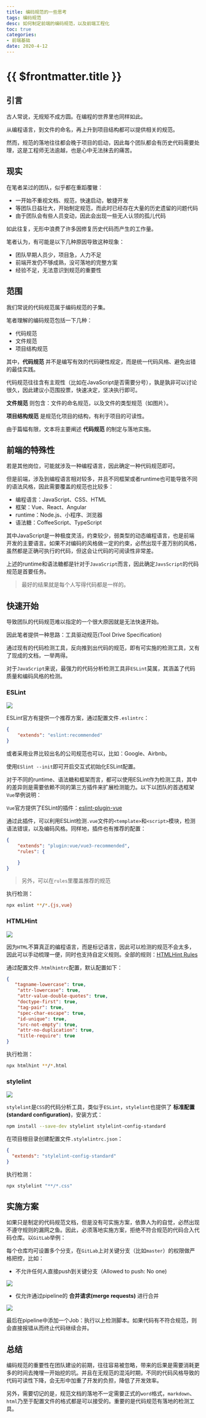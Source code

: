 ```yaml
---
title: 编码规范的一些思考
tags: 编码规范
desc: 如何制定前端的编码规范，以及前端工程化
toc: true
categories:
- 前端基础
date: 2020-4-12
---
```


# {{ $frontmatter.title }}

## 引言

古人常说，无规矩不成方圆。在编程的世界里也同样如此。

从编程语言，到文件的命名，再上升到项目结构都可以提供相关的规范。

然而，规范的落地往往都会晚于项目的启动，因此每个团队都会有历史代码需要处理，这是工程师无法逾越，也是心中无法抹去的痛苦。

<!-- more -->

## 现实

在笔者呆过的团队，似乎都在重蹈覆辙：
- 一开始不重视文档、规范，快速启动，敏捷开发
- 等团队日益壮大，开始制定规范，而此时已经存在大量的历史遗留的问题代码
- 由于团队会有些人员变动，因此会出现一些无人认领的孤儿代码

如此往复，无形中浪费了许多因修复历史代码而产生的工作量。

笔者认为，有可能是以下几种原因导致这种现象：

- 团队早期人员少，项目急，人力不足
- 前端开发仍不够成熟，没可落地的完整方案
- 经验不足，无法意识到规范的重要性

## 范围

我们常说的代码规范属于编码规范的子集。

笔者理解的编码规范包括一下几种：
- 代码规范
- 文件规范
- 项目结构规范

其中，**代码规范** 并不是编写有效的代码硬性规定，而是统一代码风格、避免出错的最佳实践。

代码规范往往含有主观性（比如在JavaScript是否需要分号），孰是孰非可以讨论很久，因此建议小范围投票，快速决定，坚决执行即可。

**文件规范** 则包含：文件的命名规范，以及文件的类型规范（如图片）。

**项目结构规范** 是规范化项目的结构，有利于项目的可读性。

由于篇幅有限，文本将主要阐述 **代码规范** 的制定与落地实施。

## 前端的特殊性

若是其他岗位，可能就涉及一种编程语言，因此确定一种代码规范即可。

但是前端，涉及到编程语言相对较多，并且不同框架或者runtime也可能导致不同的语法风格，因此需要覆盖的规范也比较多：

- 编程语言：JavaScript、CSS、HTML
- 框架：Vue、React、Angular
- runtime：Node.js、小程序、浏览器
- 语法糖：CoffeeScript、TypeScript

其中JavaScript是一种极度灵活，约束较少，弱类型的动态编程语言，也是前端开发的主要语言。如果不对编码的风格做一定的约束，必然出现千差万别的风格，虽然都是正确可执行的代码，但这会让代码的可阅读性非常差。

上述的runtime和语法糖都是针对于`JavaScript`而言，因此确定`JavsScript`的代码规范是首要任务。

> 最好的结果就是每个人写得代码都是一样的。

## 快速开始

导致团队的代码规范难以指定的一个很大原因就是无法快速开始。

因此笔者提供一种思路：工具驱动规范(Tool Drive Specification)

通过现有的代码检测工具，反向推到出代码的规范，即有可实施的检测工具，又有了现成的文档，一举两得。

对于`JavaScript`来说，最强力的代码分析检测工具非`ESLint`莫属，其涵盖了代码质量和编码风格的检测。

### ESLint

![](/code-guide/eslint.png)

ESLint官方有提供一个推荐方案，通过配置文件`.eslintrc`：

```json
{
    "extends": "eslint:recommended"
}
```

或者采用业界比较出名的公司规范也可以，比如：Google、Airbnb。

使用`ESlint --init`即可开启交互式初始化ESLint配置。

对于不同的runtime、语法糖和框架而言，都可以使用ESLint作为检测工具，其中的差异则是需要依赖不同的第三方插件来扩展检测能力。以下以团队的首选框架`Vue`举例说明：

`Vue`官方提供了ESLint的插件：[eslint-plugin-vue](https://eslint.vuejs.org/)

通过此插件，可以利用ESLint检测`.vue`文件的`<template>`和`<script>`模块，检测语法错误，以及编码风格。同样地，插件也有推荐的配置：

```json
{
    "extends": "plugin:vue/vue3-recommended",
    "rules": {

    }
}
```

> 另外，可以在`rules`里覆盖推荐的规范

执行检测：

```bash
npx eslint **/*.{js,vue}
```

### HTMLHint

![](/code-guide/htmlhint.png)

因为`HTML`不算真正的编程语言，而是标记语言，因此可以检测的规范不会太多，因此可以手动梳理一便，同时也支持自定义规则。全部的规则：[HTMLHint Rules](https://github.com/htmlhint/HTMLHint/wiki/Rules)

通过配置文件`.htmlhintrc`配置，默认配置如下：

```json
{
   "tagname-lowercase": true,
    "attr-lowercase": true,
    "attr-value-double-quotes": true,
    "doctype-first": true,
    "tag-pair": true,
    "spec-char-escape": true,
    "id-unique": true,
    "src-not-empty": true,
    "attr-no-duplication": true,
    "title-require": true
}
```

执行检测：

```bash
npx htmlhint **/*.html
```

### stylelint

![](/code-guide/stylelint.png)

`stylelint`是`CSS`的代码分析工具，类似于`ESLint`，`stylelint`也提供了 **标准配置(standard configuration)**，安装方式：

```bash
npm install --save-dev stylelint stylelint-config-standard
```

在项目根目录创建配置文件`.stylelintrc.json`：

```json
{
  "extends": "stylelint-config-standard"
}
```

执行检测：

```bash
npx stylelint "**/*.css"
```

## 实施方案

如果只是制定的代码规范文档，但是没有可实施方案，依靠人为的自觉，必然出现不遵守规则的漏网之鱼。因此，必须落地实施方案，拒绝不符合规范的代码合入代码仓库。以`GitLab`举例：

每个仓库均可设置多个分支，在`GitLab`上对关键分支（比如`master`）的权限做严格把控，比如：

- 不允许任何人直接push到关键分支（Allowed to push: No one)

![](/code-guide/protect-branch.png)

- 仅允许通过pipeline的 **合并请求(merge requests)** 进行合并

![](/code-guide/merge-request.png)

最后在pipeline中添加一个Job：执行以上检测脚本。如果代码有不符合规范，则会直接报错从而终止代码继续合并。

## 总结

编码规范的重要性在团队建设的前期，往往容易被忽略，带来的后果是需要消耗更多的时间去掩埋一开始挖的坑。并且在无规范的混沌时期，不同的代码风格导致的代码可读性下降，会无形中加重了开发的负担，降低了开发效率。

另外，需要切记的是，规范文档的落地不一定需要正式的`word`格式，`markdown`、`html`乃至于配置文件的格式都是可以接受的。重要的是代码规范有落地的检测工具。